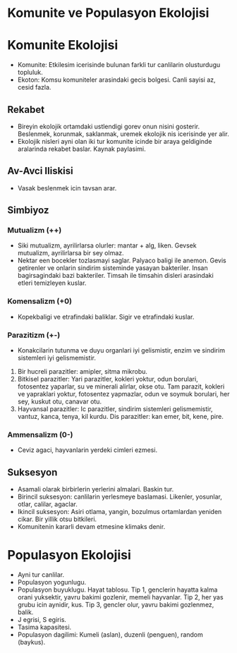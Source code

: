 # Komunite ve Populasyon Ekolojisi

# Komunite Ekolojisi

- Komunite: Etkilesim icerisinde bulunan farkli tur canlilarin olusturdugu topluluk.
- Ekoton: Komsu komuniteler arasindaki gecis bolgesi. Canli sayisi az, cesid fazla.

## Rekabet

- Bireyin ekolojik ortamdaki ustlendigi gorev onun nisini gosterir. Beslenmek, korunmak, saklanmak, uremek ekolojik nis icerisinde yer alir.
- Ekolojik nisleri ayni olan iki tur komunite icinde bir araya geldiginde aralarinda rekabet baslar. Kaynak paylasimi.

## Av-Avci Iliskisi

- Vasak beslenmek icin tavsan arar.

## Simbiyoz

### Mutualizm (++)

- Siki mutualizm, ayrilirlarsa olurler: mantar + alg, liken. Gevsek mutualizm, ayrilirlarsa bir sey olmaz.
- Nektar een bocekler tozlasmayi saglar. Palyaco baligi ile anemon. Gevis getirenler ve onlarin sindirim sisteminde yasayan bakteriler. Insan bagirsagindaki bazi bakteriler. Timsah ile timsahin disleri arasindaki etleri temizleyen kuslar.

### Komensalizm (+0)

- Kopekbaligi ve etrafindaki baliklar. Sigir ve etrafindaki kuslar.

### Parazitizm (+-)

- Konakcilarin tutunma ve duyu organlari iyi gelismistir, enzim ve sindirim sistemleri iyi gelismemistir.
1. Bir hucreli parazitler: amipler, sitma mikrobu.
2. Bitkisel parazitler: Yari parazitler, kokleri yoktur, odun borulari, fotosentez yaparlar, su ve minerali alirlar, okse otu. Tam parazit, kokleri ve yapraklari yoktur, fotosentez yapmazlar, odun ve soymuk borulari, her sey, kuskut otu, canavar otu.
3. Hayvansal parazitler: Ic parazitler, sindirim sistemleri gelismemistir, vantuz, kanca, tenya, kil kurdu. Dis parazitler: kan emer, bit, kene, pire.

### Ammensalizm (0-)

- Ceviz agaci, hayvanlarin yerdeki cimleri ezmesi.

## Suksesyon

- Asamali olarak birbirlerin yerlerini almalari. Baskin tur.
- Birincil suksesyon: canlilarin yerlesmeye baslamasi. Likenler, yosunlar, otlar, calilar, agaclar.
- Ikincil suksesyon: Asiri otlama, yangin, bozulmus ortamlardan yeniden cikar. Bir yillik otsu bitkileri.
- Komunitenin kararli devam etmesine klimaks denir.

# Populasyon Ekolojisi

- Ayni tur canlilar.
- Populasyon yogunlugu.
- Populasyon buyuklugu. Hayat tablosu. Tip 1, genclerin hayatta kalma orani yuksektir, yavru bakimi gozlenir, memeli hayvanlar. Tip 2, her yas grubu icin aynidir, kus. Tip 3, gencler olur, yavru bakimi gozlenmez, balik.
- J egrisi, S egiris.
- Tasima kapasitesi.
- Populasyon dagilimi: Kumeli (aslan), duzenli (penguen), random (baykus).